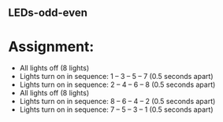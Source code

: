 ## LEDs-odd-even
# Assignment:
- All lights off (8 lights)
- Lights turn on in sequence: 1 – 3 – 5 – 7 (0.5 seconds apart)
- Lights turn on in sequence: 2 – 4 – 6 – 8 (0.5 seconds apart)
- All lights off (8 lights)
- Lights turn on in sequence: 8 – 6 – 4 – 2 (0.5 seconds apart)
- Lights turn on in sequence: 7 – 5 – 3 – 1 (0.5 seconds apart)


